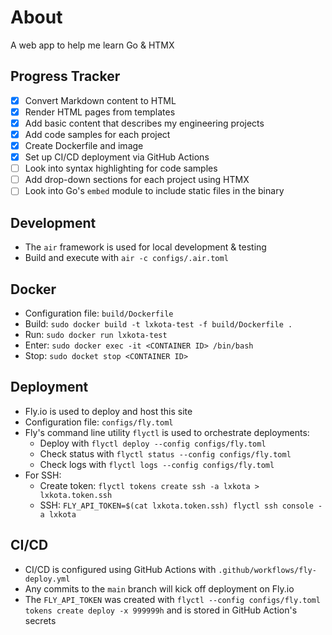 # About
A web app to help me learn Go & HTMX

## Progress Tracker
- [X] Convert Markdown content to HTML
- [X] Render HTML pages from templates
- [X] Add basic content that describes my engineering projects
- [X] Add code samples for each project
- [X] Create Dockerfile and image
- [X] Set up CI/CD deployment via GitHub Actions
- [ ] Look into syntax highlighting for code samples
- [ ] Add drop-down sections for each project using HTMX
- [ ] Look into Go's `embed` module to include static files in the binary

## Development
- The `air` framework is used for local development & testing
- Build and execute with `air -c configs/.air.toml`

## Docker
- Configuration file: `build/Dockerfile`
- Build: `sudo docker build -t lxkota-test -f build/Dockerfile .`
- Run: `sudo docker run lxkota-test`
- Enter: `sudo docker exec -it <CONTAINER ID> /bin/bash`
- Stop: `sudo docket stop <CONTAINER ID>`

## Deployment
- Fly.io is used to deploy and host this site
- Configuration file: `configs/fly.toml`
- Fly's command line utility `flyctl` is used to orchestrate deployments:
  - Deploy with `flyctl deploy --config configs/fly.toml`
  - Check status with `flyctl status --config configs/fly.toml`
  - Check logs with `flyctl logs --config configs/fly.toml`
- For SSH:
  - Create token: `flyctl tokens create ssh -a lxkota > lxkota.token.ssh`
  - SSH: `FLY_API_TOKEN=$(cat lxkota.token.ssh) flyctl ssh console -a lxkota`

## CI/CD
- CI/CD is configured using GitHub Actions with `.github/workflows/fly-deploy.yml`
- Any commits to the `main` branch will kick off deployment on Fly.io
- The `FLY_API_TOKEN` was created with `flyctl --config configs/fly.toml tokens create deploy -x 999999h` and is stored in GitHub Action's secrets